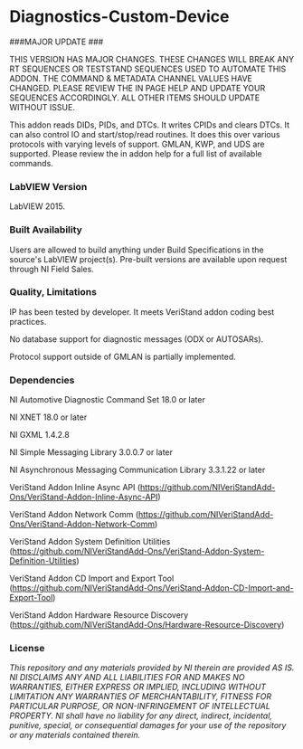 Diagnostics-Custom-Device
=========================

###MAJOR UPDATE ###

THIS VERSION HAS MAJOR CHANGES.  THESE CHANGES WILL BREAK ANY RT SEQUENCES OR TESTSTAND SEQUENCES USED TO AUTOMATE THIS ADDON.  THE COMMAND & METADATA CHANNEL VALUES HAVE CHANGED.  PLEASE REVIEW THE IN PAGE HELP AND UPDATE YOUR SEQUENCES ACCORDINGLY.  ALL OTHER ITEMS SHOULD UPDATE WITHOUT ISSUE.

This addon reads DIDs, PIDs, and DTCs.  It writes CPIDs and clears DTCs.  It can also control IO and start/stop/read routines.  It does this over various protocols with varying levels of support.  GMLAN, KWP, and UDS are supported.  Please review the in addon help for a full list of available commands.

### LabVIEW Version ###

LabVIEW 2015.

### Built Availability ###

Users are allowed to build anything under Build Specifications in the source's LabVIEW project(s).  Pre-built versions are available upon request through NI Field Sales. 

### Quality, Limitations ###

IP has been tested by developer. It meets VeriStand addon coding best practices.

No database support for diagnostic messages (ODX or AUTOSARs).

Protocol support outside of GMLAN is partially implemented.

### Dependencies ###

NI Automotive Diagnostic Command Set 18.0 or later

NI XNET 18.0 or later

NI GXML 1.4.2.8

NI Simple Messaging Library 3.0.0.7 or later

NI Asynchronous Messaging Communication Library 3.3.1.22 or later

VeriStand Addon Inline Async API (https://github.com/NIVeriStandAdd-Ons/VeriStand-Addon-Inline-Async-API)

VeriStand Addon Network Comm (https://github.com/NIVeriStandAdd-Ons/VeriStand-Addon-Network-Comm)

VeriStand Addon System Definition Utilities (https://github.com/NIVeriStandAdd-Ons/VeriStand-Addon-System-Definition-Utilities)

VeriStand Addon CD Import and Export Tool (https://github.com/NIVeriStandAdd-Ons/VeriStand-Addon-CD-Import-and-Export-Tool)

VeriStand Addon Hardware Resource Discovery (https://github.com/NIVeriStandAdd-Ons/Hardware-Resource-Discovery)

### License ###

*This repository and any materials provided by NI therein are provided AS IS. NI DISCLAIMS ANY AND ALL LIABILITIES FOR AND MAKES NO WARRANTIES, EITHER EXPRESS OR IMPLIED, INCLUDING WITHOUT LIMITATION ANY WARRANTIES OF MERCHANTABILITY, FITNESS FOR  PARTICULAR PURPOSE, OR NON-INFRINGEMENT OF INTELLECTUAL PROPERTY. NI shall have no liability for any direct, indirect, incidental, punitive, special, or consequential damages for your use of the repository or any materials contained therein.*
